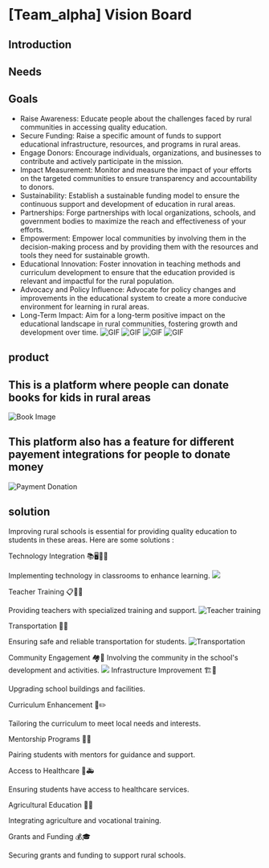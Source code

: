 # [Team_alpha] Vision Board

## Introduction


## Needs


## Goals
* Raise Awareness: Educate people about the challenges faced by rural communities in accessing quality education.
* Secure Funding: Raise a specific amount of funds to support educational infrastructure, resources, and programs in rural areas.
* Engage Donors: Encourage individuals, organizations, and businesses to contribute and actively participate in the mission.
* Impact Measurement: Monitor and measure the impact of your efforts on the targeted communities to ensure transparency and accountability to donors.
* Sustainability: Establish a sustainable funding model to ensure the continuous support and development of education in rural areas.
* Partnerships: Forge partnerships with local organizations, schools, and government bodies to maximize the reach and effectiveness of your efforts.
* Empowerment: Empower local communities by involving them in the decision-making process and by providing them with the resources and tools they need for sustainable growth.
* Educational Innovation: Foster innovation in teaching methods and curriculum development to ensure that the education provided is relevant and impactful for the rural population.
* Advocacy and Policy Influence: Advocate for policy changes and improvements in the educational system to create a more conducive environment for learning in rural areas.
* Long-Term Impact: Aim for a long-term positive impact on the educational landscape in rural communities, fostering growth and development over time.
![GIF](https://media1.giphy.com/media/OGEKQ5iF2B0p4DBW6f/200w.webp?cid=ecf05e47qiuo9jv8i65hkazxtm6lghiw91zvo8owsvaii955&ep=v1_gifs_search&rid=200w.webp&ct=g)
![GIF](https://media4.giphy.com/media/KDYB0cH4HW8xc3VIAx/200w.webp?cid=ecf05e477civp8fv4r7kbm4t7gcvju5qv6ce1lbzo6ucvxp4&ep=v1_gifs_search&rid=200w.webp&ct=g)
![GIF](https://media4.giphy.com/media/8t7lXR6Sep8zB6v7El/200w.webp?cid=ecf05e477civp8fv4r7kbm4t7gcvju5qv6ce1lbzo6ucvxp4&ep=v1_gifs_search&rid=200w.webp&ct=g)
![GIF](https://media0.giphy.com/media/Sshu63ebqnwJW4QMyA/200w.webp?cid=ecf05e477civp8fv4r7kbm4t7gcvju5qv6ce1lbzo6ucvxp4&ep=v1_gifs_search&rid=200w.webp&ct=g)



## product

## This is a platform where people can donate books for kids in rural areas
![Book Image](https://www.shutterstock.com/image-photo/online-donation-platform-offer-modish-260nw-2192175135.jpg)
## This platform also has a feature for different payement integrations for people to donate money
![Payment Donation](https://media.istockphoto.com/id/179958092/photo/books-donation-box.jpg?s=612x612&w=0&k=20&c=Dn1vrbD7F_Z7qEYefjomJDglnJJLpEaQHioA9h4P9Tc=)


## solution
Improving rural schools is essential for providing quality education to students in these areas. Here are some solutions :

Technology Integration 📚🖥️👩‍🏫

Implementing technology in classrooms to enhance learning.
![](https://media.tenor.com/images/c5f4a20ac80aac2b9cf102096a8fbfda/tenor.gif)

Teacher Training 📋👨‍🏫

Providing teachers with specialized training and support.
![Teacher training](https://media.tenor.com/images/216e73fc479523686ae980ea362314e3/tenor.gif)

Transportation 🚌🏫

Ensuring safe and reliable transportation for students.
![Transportation](https://webstockreview.net/images/clipart-bus-animated-gif-13.gif)

Community Engagement 🏘️🤝
Involving the community in the school's development and activities.
![](https://storage.googleapis.com/proudcity/elgl/uploads/2018/10/FatalSolidKakapo-small.gif)
Infrastructure Improvement 🏗️🏫

Upgrading school buildings and facilities.

Curriculum Enhancement 📖✏️

Tailoring the curriculum to meet local needs and interests.


Mentorship Programs 👫👬

Pairing students with mentors for guidance and support.


Access to Healthcare 🏥🚑

Ensuring students have access to healthcare services.


Agricultural Education 🌾🌱

Integrating agriculture and vocational training.


Grants and Funding 💰🎓

Securing grants and funding to support rural schools.


